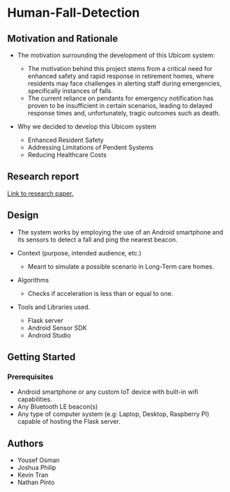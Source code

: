 # Human-Fall-Detection


## Motivation and Rationale

* The motivation surrounding the development of this Ubicom system:
    * The motivation behind this project stems from a critical need for enhanced safety and rapid response in retirement homes, where residents may face challenges in alerting staff during emergencies, specifically instances of falls.
    * The current reliance on pendants for emergency notification has proven to be insufficient in certain scenarios, leading to delayed response times and, unfortunately, tragic outcomes such as death.
      
* Why we decided to develop this Ubicom system
    * Enhanced Resident Safety
    * Addressing Limitations of Pendent Systems
    * Reducing Healthcare Costs
      
## Research report

[Link to research paper.]()
      
## Design

* The system works by employing the use of an Android smartphone and its sensors to detect a fall and ping the nearest beacon.
  
* Context (purpose, intended audience, etc.)
   * Meant to simulate a possible scenario in Long-Term care homes.
     
* Algorithms
   * Checks if acceleration is less than or equal to one.
     
* Tools and Libraries used.
   * Flask server
   * Android Sensor SDK
   * Android Studio
## Getting Started
     
### Prerequisites 

* Android smartphone or any custom IoT device with built-in wifi capabilities.
* Any Bluetooth LE beacon(s)
* Any type of computer system (e.g: Laptop, Desktop, Raspberry PI) capable of hosting the Flask server.

## Authors
* Yousef Osman
* Joshua Philip
* Kevin Tran
* Nathan Pinto
  


